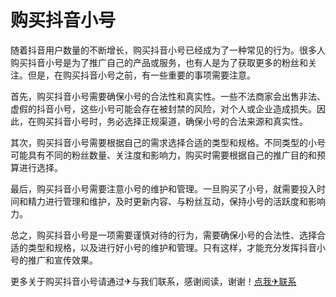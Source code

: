 # 购买抖音小号

随着抖音用户数量的不断增长，购买抖音小号已经成为了一种常见的行为。很多人购买抖音小号是为了推广自己的产品或服务，也有人是为了获取更多的粉丝和关注。但是，在购买抖音小号之前，有一些重要的事项需要注意。

首先，购买抖音小号需要确保小号的合法性和真实性。一些不法商家会出售非法、虚假的抖音小号，这些小号可能会存在被封禁的风险，对个人或企业造成损失。因此，在购买抖音小号时，务必选择正规渠道，确保小号的合法来源和真实性。

其次，购买抖音小号需要根据自己的需求选择合适的类型和规格。不同类型的小号可能具有不同的粉丝数量、关注度和影响力，购买时需要根据自己的推广目的和预算进行选择。

最后，购买抖音小号需要注意小号的维护和管理。一旦购买了小号，就需要投入时间和精力进行管理和维护，及时更新内容、与粉丝互动，保持小号的活跃度和影响力。

总之，购买抖音小号是一项需要谨慎对待的行为，需要确保小号的合法性、选择合适的类型和规格，以及进行好小号的维护和管理。只有这样，才能充分发挥抖音小号的推广和宣传效果。

更多关于购买抖音小号请通过✈与我们联系，感谢阅读，谢谢！[点我✈联系](https://ads.k02.cc)